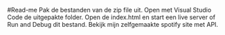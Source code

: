 #Read-me
Pak de bestanden van de zip file uit.
Open met Visual Studio Code de uitgepakte folder.
Open de index.html en start een live server of Run and Debug dit bestand.
Bekijk mijn zelfgemaakte spotify site met API.
